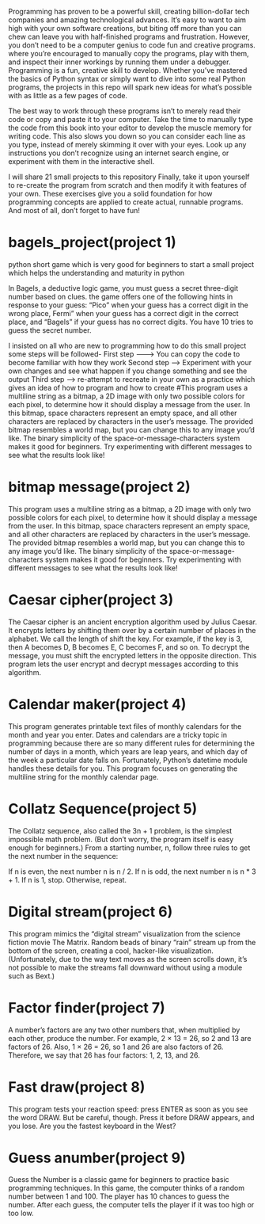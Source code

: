 Programming has proven to be a powerful skill, creating billion-dollar tech companies and amazing technological advances. It’s easy to want to aim high with your own software creations, but biting off more than you can chew can leave you with half-finished programs and frustration. However, you don’t need to be a computer genius to code fun and creative programs.
where you’re encouraged to manually copy the programs, play with them, and inspect their inner workings by running them under a debugger.
Programming is a fun, creative skill to develop. Whether you’ve mastered the basics of Python syntax or simply want to dive into some real Python programs, the projects in this repo will spark new ideas for what’s possible with as little as a few pages of code.

The best way to work through these programs isn’t to merely read their code or copy and paste it to your computer. Take the time to manually type the code from this book into your editor to develop the muscle memory for writing code. This also slows you down so you can consider each line as you type, instead of merely skimming it over with your eyes. Look up any instructions you don’t recognize using an internet search engine, or experiment with them in the interactive shell.

  I will share 21 small projects to this repository Finally, take it upon yourself to re-create the program from scratch and then modify it with features of your own. These exercises give you a solid foundation for how programming concepts are applied to create actual, runnable programs. And most of all, don’t forget to have fun!



# bagels_project(project 1)
python short game which is very good for beginners to start a small project which helps the understanding and maturity in python

In Bagels, a deductive logic game, you must guess a secret three-digit number based on clues.
the game offers one of the following hints in response to your guess: “Pico” when your guess has a correct digit in the wrong place,
Fermi” when your guess has a correct digit in the correct place, and “Bagels” if your guess has no correct digits. You have 10 tries to guess the secret number.


I insisted on all who are new to programming how to do  this small project some steps will be followed-
First step ---> You can copy the code to become familiar with how they work
Second step --> Experiment with your own changes and see what happen if you change something and see the output 
Third step --> re-attempt to recreate in your own as a practice which gives an idea of how to program and how to create
 #This program uses a multiline string as a bitmap, a 2D image with only two possible colors for each pixel, to determine how it should display a message from the user. In this bitmap, space characters represent an empty space, and all other characters are replaced by characters in the user’s message. The provided bitmap resembles a world map, but you can change this to any image you’d like. The binary simplicity of the space-or-message-characters system makes it good for beginners. Try experimenting with different messages to see what the results look like!

# bitmap message(project 2)
This program uses a multiline string as a bitmap, a 2D image with only two possible colors for each pixel, to determine how it should display a message from the user. In this bitmap, space characters represent an empty space, and all other characters are replaced by characters in the user’s message. The provided bitmap resembles a world map, but you can change this to any image you’d like. The binary simplicity of the space-or-message-characters system makes it good for beginners. Try experimenting with different messages to see what the results look like!

# Caesar cipher(project 3)

The Caesar cipher is an ancient encryption algorithm used by Julius Caesar. It encrypts letters by shifting them over by a certain number of places in the alphabet. We call the length of shift the key. For example, if the key is 3, then A becomes D, B becomes E, C becomes F, and so on. To decrypt the message, you must shift the encrypted letters in the opposite direction. This program lets the user encrypt and decrypt messages according to this algorithm.

 # Calendar maker(project 4)
 This program generates printable text files of monthly calendars for the month and year you enter. Dates and calendars are a tricky topic in programming because there are so many different rules for determining the number of days in a month, which years are leap years, and which day of the week a particular date falls on. Fortunately, Python’s datetime module handles these details for you. This program focuses on generating the multiline string for the monthly calendar page.

 # Collatz Sequence(project 5)
  
The Collatz sequence, also called the 3n + 1 problem, is the simplest impossible math problem. (But don’t worry, the program itself is easy enough for beginners.) From a starting number, n, follow three rules to get the next number in the sequence:

If n is even, the next number n is n / 2.
If n is odd, the next number n is n * 3 + 1.
If n is 1, stop. Otherwise, repeat.

# Digital stream(project 6)

This program mimics the “digital stream” visualization from the science fiction movie The Matrix. Random beads of binary “rain” stream up from the bottom of the screen, creating a cool, hacker-like visualization. (Unfortunately, due to the way text moves as the screen scrolls down, it’s not possible to make the streams fall downward without using a module such as Bext.)

# Factor finder(project 7)

A number’s factors are any two other numbers that, when multiplied by each other, produce the number. For example, 2 × 13 = 26, so 2 and 13 are factors of 26. Also, 1 × 26 = 26, so 1 and 26 are also factors of 26. Therefore, we say that 26 has four factors: 1, 2, 13, and 26.

# Fast draw(project 8)
This program tests your reaction speed: press ENTER as soon as you see the word DRAW. But be careful, though. Press it before DRAW appears, and you lose. Are you the fastest keyboard in the West?
# Guess anumber(project 9)

Guess the Number is a classic game for beginners to practice basic programming techniques. In this game, the computer thinks of a random number between 1 and 100. The player has 10 chances to guess the number. After each guess, the computer tells the player if it was too high or too low.

